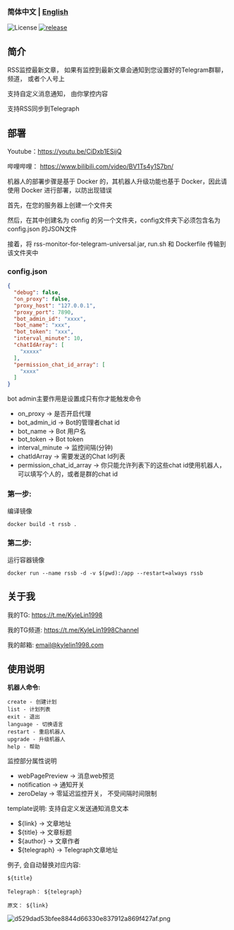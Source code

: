 ### 简体中文 | [English](./README_en.md)

![License](https://img.shields.io/badge/license-MIT-green)
[![release](https://img.shields.io/github/v/release/kylelin1998/RssMonitorTelegramBot)](https://github.com/kylelin1998/RssMonitorTelegramBot/releases/latest)

## 简介
RSS监控最新文章， 如果有监控到最新文章会通知到您设置好的Telegram群聊， 频道， 或者个人号上

支持自定义消息通知， 由你掌控内容

支持RSS同步到Telegraph

## 部署
Youtube：https://youtu.be/CiDxb1ESijQ

哔哩哔哩： https://www.bilibili.com/video/BV1Ts4y1S7bn/

机器人的部署步骤是基于 Docker 的，其机器人升级功能也基于 Docker，因此请使用 Docker 进行部署，以防出现错误

首先，在您的服务器上创建一个文件夹

然后，在其中创建名为 config 的另一个文件夹，config文件夹下必须包含名为 config.json 的JSON文件

接着，将 rss-monitor-for-telegram-universal.jar, run.sh 和 Dockerfile 传输到该文件夹中

### config.json
```json
{
  "debug": false,
  "on_proxy": false,
  "proxy_host": "127.0.0.1",
  "proxy_port": 7890,
  "bot_admin_id": "xxxx",
  "bot_name": "xxx",
  "bot_token": "xxx",
  "interval_minute": 10,
  "chatIdArray": [
    "xxxxx"
  ],
  "permission_chat_id_array": [
    "xxxx"
  ]
}
```
bot admin主要作用是设置成只有你才能触发命令
* on_proxy -> 是否开启代理
* bot_admin_id -> Bot的管理者chat id
* bot_name -> Bot 用户名
* bot_token -> Bot token
* interval_minute -> 监控间隔(分钟)
* chatIdArray -> 需要发送的Chat Id列表
* permission_chat_id_array -> 你只能允许列表下的这些chat id使用机器人， 可以填写个人的，或者是群的chat id

### 第一步:
编译镜像
```
docker build -t rssb .
```

### 第二步:
运行容器镜像
```
docker run --name rssb -d -v $(pwd):/app --restart=always rssb
```

## 关于我
我的TG: https://t.me/KyleLin1998

我的TG频道: https://t.me/KyleLin1998Channel

我的邮箱: email@kylelin1998.com

## 使用说明
**机器人命令:**
```
create - 创建计划
list - 计划列表
exit - 退出
language - 切换语言
restart - 重启机器人
upgrade - 升级机器人
help - 帮助
```

监控部分属性说明
* webPagePreview -> 消息web预览
* notification -> 通知开关
* zeroDelay -> 零延迟监控开关， 不受间隔时间限制

template说明:
支持自定义发送通知消息文本
* ${link} -> 文章地址
* ${title} -> 文章标题
* ${author} -> 文章作者
* ${telegraph} -> Telegraph文章地址

例子, 会自动替换对应内容:
```
${title}

Telegraph： ${telegraph}

原文： ${link}
```

![d529dad53bfee8844d66330e837912a869f427af.png](https://openimg.kylelin1998.com/img/d529dad53bfee8844d66330e837912a869f427af.png)